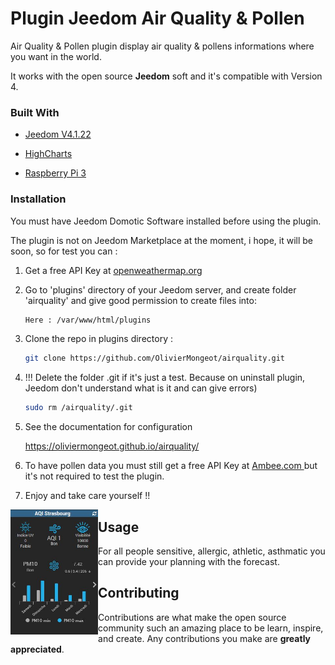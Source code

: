 # Plugin Jeedom Air Quality & Pollen

Air Quality & Pollen plugin display air quality & pollens informations where you want in the world.  

It works with the open source **Jeedom** soft and it's compatible with Version 4. 

### Built With

* [Jeedom V4.1.22](https://jeedom.com)

* [HighCharts](https://highcharts.com)   

* [Raspberry Pi 3](https://www.raspberrypi.org)


### Installation

You must have Jeedom Domotic Software installed before using the plugin. 

The plugin is not on Jeedom Marketplace at the moment, i hope, it will be soon, so for test you can : 

1. Get a free API Key at [ openweathermap.org ](https://openweathermap.org/) 

2. Go to 'plugins' directory of your Jeedom server, and create folder 'airquality' and give good permission to create files into:
    ```sh
    Here : /var/www/html/plugins
    ```

3.  Clone the repo in plugins directory :
    ```sh
    git clone https://github.com/OlivierMongeot/airquality.git
    ```

4. !!! Delete the folder .git if it's just a test. Because on uninstall plugin, Jeedom don't understand what is it and can give errors)
    ```sh
    sudo rm /airquality/.git
    ```

5. See the documentation for configuration

     https://oliviermongeot.github.io/airquality/

6. To have pollen data you must still get a free API Key at [ Ambee.com ](https://www.getambee.com/) but it's not required to test the plugin.

7. Enjoy and take care yourself !! 


<img  align="left" height="200" src="https://github.com/OlivierMongeot/airquality/blob/Master/docs/photos/aqi2.jpg">

## Usage

For all people sensitive, allergic, athletic, asthmatic you can provide your planning with the forecast.


## Contributing

Contributions are what make the open source community such an amazing place to be learn, inspire, and create. Any contributions you make are **greatly appreciated**.


